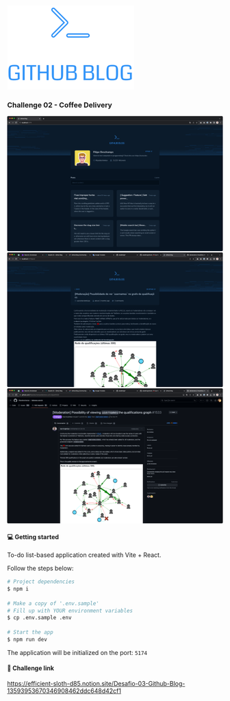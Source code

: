 ![](.github/assets/logo.svg)

### Challenge 02 - Coffee Delivery

![](.github/assets/page1.png)
![](.github/assets/page2.png)
![](.github/assets/issue.png)

#### 💻 Getting started

To-do list-based application created with Vite + React.

Follow the steps below:
```bash
# Project dependencies
$ npm i

# Make a copy of '.env.sample'
# Fill up with YOUR environment variables
$ cp .env.sample .env

# Start the app
$ npm run dev
```

The application will be initialized on the port: `5174`

#### 🔗 Challenge link
https://efficient-sloth-d85.notion.site/Desafio-03-Github-Blog-13593953670346908462ddc648d42cf1